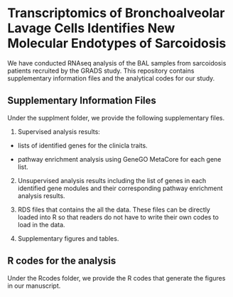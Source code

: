 # Transcriptomics of Bronchoalveolar Lavage Cells Identifies New Molecular Endotypes of Sarcoidosis
We have conducted RNAseq analysis of the BAL samples from sarcoidosis patients recruited by the GRADS study. This repository contains supplementary information files and the analytical codes for our study. 

## Supplementary Information Files
Under the supplment folder, we provide the following supplementary files.

1. Supervised analysis results:

- lists of identified genes for the clinicla traits.

- pathway enrichment analysis using GeneGO MetaCore for each gene list.

2. Unsupervised analysis results including the list of genes in each identified gene modules and their corresponding pathway enrichment analysis results.

3. RDS files that contains the all the data. These files can be directly loaded into R so that readers do not have to write their own codes to load in the data.

2. Supplementary figures and tables.

## R codes for the analysis
Under the Rcodes folder, we provide the R codes that generate the figures in our manuscript.



